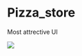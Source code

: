 # Pizza_store

<p>Most attrective UI</p>
<img src="https://github.com/Shamji33/Pizza_store/assets/140372772/2bbfaf6d-85ea-41c3-86d6-5df953cb2bb7 "/>
